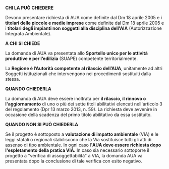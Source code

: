 **CHI LA PUÒ CHIEDERE**

Devono presentare richiesta di AUA come definite dal Dm 18 aprile 2005 e i **titolari delle piccole e medie imprese** come definite dal Dm 18 aprile 2005 e i **titolari degli impianti non soggetti alla disciplina dell'AIA** (Autorizzazione Integrata Ambientale).

**A CHI SI CHIEDE**

La domanda di AUA va presentata allo **Sportello unico per le attività produttive e per l’edilizia** (SUAPE) competente territorialmente.

La **Regione è l’Autorità competente al rilascio dell’AUA**, unitamente ad altri Soggetti istituzionali che intervengono nei procedimenti sostituiti dalla stessa.

**QUANDO CHIEDERLA**

La domanda di AUA deve essere inoltrata per **il rilascio, il rinnovo o l'aggiornamento** di uno o più dei sette titoli abilitativi elencati nell'articolo 3 del regolamento (Dpr 13 marzo 2013, n. 59).
La richiesta deve avvenire in occasione della scadenza del primo titolo abilitativo da essa sostituito.

**QUANDO NON SI PUÒ CHIEDERLA**

Se il progetto è sottoposto a **valutazione di impatto ambientale** (VIA) e le leggi statali o regionali stabiliscono che la Via sostituisce tutti gli atti di assenso di tipo ambientale. In ogni caso l'**AUA deve essere richiesta dopo l'espletamento della pratica VIA.**
In caso sia necessario sottoporre il progetto a "verifica di assoggettabilità" a VIA, la domanda AUA va presentata dopo la conclusione di tale verifica con esito negativo.
